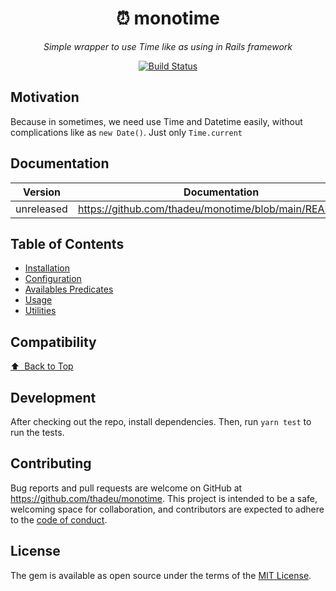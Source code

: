 <p align="center">
  <h1 align="center">⏰ monotime</h1>
  <p align="center"><i>Simple wrapper to use Time like as using in Rails framework</i></p>
</p>

<p align="center">
  <a href="https://github.com/thadeu/monotime/actions/workflows/ci.yml">
    <img alt="Build Status" src="https://github.com/thadeu/monotime/actions/workflows/ci.yml/badge.svg">
  </a>
</p>


## Motivation

Because in sometimes, we need use Time and Datetime easily, without complications like as `new Date()`. Just only `Time.current`

## Documentation <!-- omit in toc -->

Version    | Documentation
---------- | -------------
unreleased | https://github.com/thadeu/monotime/blob/main/README.md

## Table of Contents <!-- omit in toc -->
  - [Installation](#installation)
  - [Configuration](#configuration)
  - [Availables Predicates](#availables-predicates)
  - [Usage](#usage)
  - [Utilities](#utilities)

## Compatibility


[⬆️ &nbsp;Back to Top](#table-of-contents-)

## Development

After checking out the repo, install dependencies. Then, run `yarn test` to run the tests.

## Contributing

Bug reports and pull requests are welcome on GitHub at https://github.com/thadeu/monotime. This project is intended to be a safe, welcoming space for collaboration, and contributors are expected to adhere to the [code of conduct](https://github.com/thadeu/monotime/blob/master/CODE_OF_CONDUCT.md).


## License

The gem is available as open source under the terms of the [MIT License](https://opensource.org/licenses/MIT).